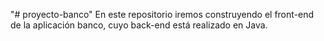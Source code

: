 "# proyecto-banco" 
En este repositorio iremos construyendo el front-end de la aplicación banco, cuyo back-end está realizado en Java.